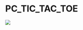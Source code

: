 # PC_TIC_TAC_TOE

<img src="https://github.com/user-attachments/assets/dcaf7952-88bc-4c33-b9d4-9bc34697401a" >
